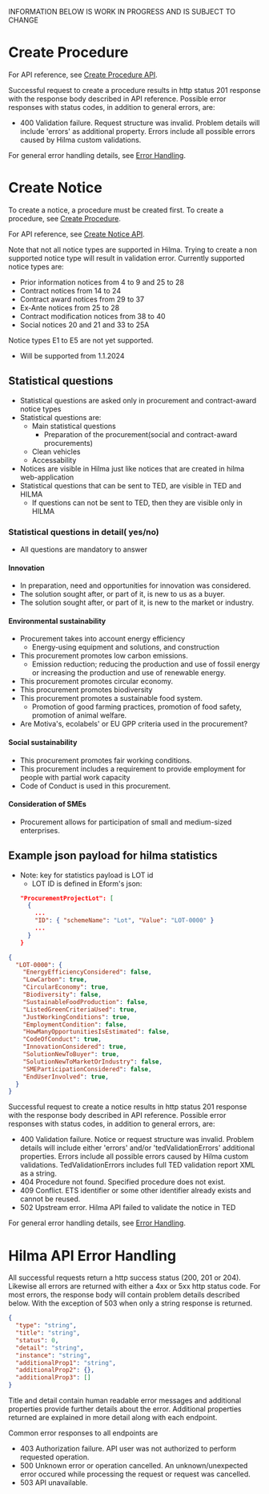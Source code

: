 INFORMATION BELOW IS WORK IN PROGRESS AND IS SUBJECT TO CHANGE

# Create Procedure
<a name="create-procedure"></a>

For API reference, see [Create Procedure API](https://hns-hilma-test-apim.developer.azure-api.net/api-details#api=ets-write-eforms-api&operation=post-external-write-v1-procedure).

Successful request to create a procedure results in http status 201 response with the response body described in API reference. Possible error responses with status codes, in addition to general errors, are:

- 400 Validation failure. Request structure was invalid. Problem details will include 'errors' as additional property. Errors include all possible errors caused by Hilma custom validations.

For general error handling details, see [Error Handling](#error-handling).

# Create Notice
<a name="create-notice"></a>

To create a notice, a procedure must be created first. To create a procedure, see [Create Procedure](#create-procedure).

For API reference, see [Create Notice API](https://hns-hilma-test-apim.developer.azure-api.net/api-details#api=ets-write-eforms-api&operation=post-external-write-v1-procedure-procedureid-notice-etsidentifier).

Note that not all notice types are supported in Hilma. Trying to create a non supported notice type will result in validation error. Currently supported notice types are:
- Prior information notices from 4 to 9 and 25 to 28
- Contract notices from 14 to 24
- Contract award notices from 29 to 37
- Ex-Ante notices from 25 to 28
- Contract modification notices from 38 to 40
- Social notices 20 and 21 and 33 to 25A

Notice types E1 to E5 are not yet supported.
  - Will be supported from 1.1.2024

## Statistical questions

- Statistical questions are asked only in procurement and contract-award notice types
- Statistical questions are:
  - Main statistical questions
    - Preparation of the procurement(social and contract-award  procurements)
  - Clean vehicles
  - Accessability
- Notices are visible in Hilma just like notices that are created in hilma web-application
- Statistical questions that can be sent to TED, are visible in TED and HILMA
  - If questions can not be sent to TED, then they are visible only in HILMA

### Statistical questions in detail( yes/no)
  - All questions are mandatory to answer

#### Innovation
  - In preparation, need and opportunities for innovation was considered.
  - The solution sought after, or part of it, is new to us as a buyer. 
  - The solution sought after, or part of it, is new to the market or industry. 

#### Environmental sustainability
  - Procurement takes into account energy efficiency
    - Energy-using equipment and solutions, and construction
  - This procurement promotes low carbon emissions. 
    - Emission reduction; reducing the production and use of fossil energy or increasing the production and use of renewable energy.
  - This procurement promotes circular economy.
  - This procurement promotes biodiversity
  - This procurement promotes a sustainable food system.
    - Promotion of good farming practices, promotion of food safety, promotion of animal welfare.
  - Are Motiva's, ecolabels' or EU GPP criteria used in the procurement? 

#### Social sustainability
  - This procurement promotes fair working conditions. 
  - This procurement includes a requirement to provide employment for people with partial work capacity
  - Code of Conduct is used in this procurement. 

#### Consideration of SMEs
  - Procurement allows for participation of small and medium-sized enterprises.

## Example json payload for hilma statistics

- Note: key for statistics payload is LOT id
  - LOT ID is defined in Eform's json:
  ```json
  "ProcurementProjectLot": [
    {
      ...
      "ID": { "schemeName": "Lot", "Value": "LOT-0000" }
      ...
    }
  }
  ```

```json
{
  "LOT-0000": {
    "EnergyEfficiencyConsidered": false,
    "LowCarbon": true,
    "CircularEconomy": true,
    "Biodiversity": false,
    "SustainableFoodProduction": false,
    "ListedGreenCriteriaUsed": true,
    "JustWorkingConditions": true,
    "EmploymentCondition": false,
    "HowManyOpportunitiesIsEstimated": false,
    "CodeOfConduct": true,
    "InnovationConsidered": true,
    "SolutionNewToBuyer": true,
    "SolutionNewToMarketOrIndustry": false,
    "SMEParticipationConsidered": false,
    "EndUserInvolved": true,
  }
}

```

Successful request to create a notice results in http status 201 response with the response body described in API reference. Possible error responses with status codes, in addition to general errors, are:

- 400 Validation failure. Notice or request structure was invalid. Problem details will include either 'errors' and/or 'tedValidationErrors' additional properties. Errors include all possible errors caused by Hilma custom validations. TedValidationErrors includes full TED validation report XML as a string.
- 404 Procedure not found. Specified procedure does not exist.
- 409 Conflict. ETS identifier or some other identifier already exists and cannot be reused.
- 502 Upstream error. Hilma API failed to validate the notice in TED

For general error handling details, see [Error Handling](#error-handling).

# Hilma API Error Handling
<a name="error-handling"></a>

All successful requests return a http success status (200, 201 or 204). Likewise all errors are returned with either a 4xx or 5xx http status code. For most errors, the response body will contain problem details described below. With the exception of 503 when only a string response is returned.

```json
{
  "type": "string",
  "title": "string",
  "status": 0,
  "detail": "string",
  "instance": "string",
  "additionalProp1": "string",
  "additionalProp2": {},
  "additionalProp3": []
}
```

Title and detail contain human readable error messages and additional properties provide further details about the error. Additional properties returned are explained in more detail along with each endpoint.

Common error responses to all endpoints are
- 403 Authorization failure. API user was not authorized to perform requested operation.
- 500 Unknown error or operation cancelled. An unknown/unexpected error occured while processing the request or request was cancelled.
- 503 API unavailable.

